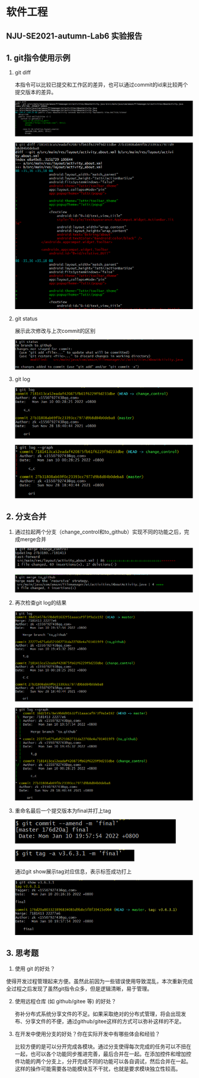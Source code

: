 # 软件工程

## NJU-SE2021-autumn-Lab6 实验报告



## 1. git指令使用示例

1. git diff

   本指令可以比较已提交和工作区的差异，也可以通过commit的id来比较两个提交版本的差异。

   ![](ref\git_diff1.png)

   ![](ref\git_diff2.png)

2. git status

   展示此次修改与上次commit的区别

   ![](ref\git_status.png)

3. git log

   ![](ref\git_log.png)

   ![](ref\git_log_graph.png)

## 2. 分支合并

1. 通过拉起两个分支（change_control和to_github）实现不同的功能之后，完成merge合并

   ![](ref\git_merge1.png)

   ![](ref\git_merge2.png)

2. 再次检查git log的结果

   ![](ref\git_log_1.png)

   ![](ref\git_log_2.png)

3. 重命名最后一个提交版本为final并打上tag

   ![](ref\rename.png)

   ![](ref\git_tag.png)

   通过git show展示tag对应信息，表示标签成功打上

   ![](ref\git_show.png)

## 3. 思考题

1.  使用 git 的好处？

   使得开发过程管理起来方便。虽然此前因为一些错误使用导致混乱，本次重新完成全过程之后发现了虽然git指令众多，但是逻辑清晰，易于管理。

2. 使用远程仓库 (如 github/gitee 等) 的好处？

   弥补分布式系统分享文件的不足。如果采取绝对的分布式管理，将会出现发布、分享文件的不便，通过github/gitee这样的方式可以弥补这样的不足。

3. 在开发中使用分支的好处？你在实际开发中有哪些体会和经验？

   比较方便的是可以分开完成各模块。通过分支使得每次完成的任务可以不扭在一起，也可以各个功能同步推进完善，最后合并在一起。在添加控件和增加控件功能的两个分支上，分开完成不同的功能可以各自调试，然后合并在一起。这样的操作可能需要各功能模块互不干扰，也就是要求模块独立性较高。